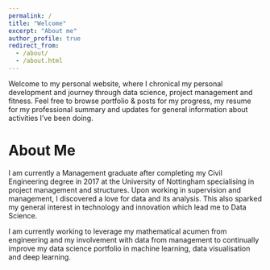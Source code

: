 ```yaml
---
permalink: /
title: "Welcome"
excerpt: "About me"
author_profile: true
redirect_from: 
  - /about/
  - /about.html
---
```


Welcome to my personal website, where I chronical my personal development and journey through data science, project management and fitness. Feel free to browse portfolio & posts for my progress, my resume for my professional summary and updates for general information about activities I’ve been doing.

About Me
======
I am currently a Management graduate after completing my Civil Engineering degree in 2017 at the University of Nottingham specialising in project management and structures. Upon working in supervision and management, I discovered a love for data and its analysis. This also sparked my general interest in technology and innovation which lead me to Data Science.

I am currently working to leverage my mathematical acumen from engineering and my involvement with data from management to continually improve my data science portfolio in machine learning, data visualisation and deep learning.

